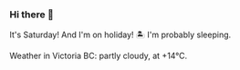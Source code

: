 ### Hi there :wave:

It's Saturday! And I'm on holiday! :desert_island: I'm probably sleeping.

Weather in Victoria BC: partly cloudy, at +14°C.
